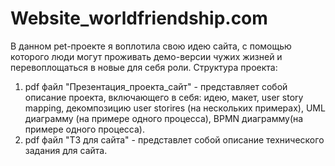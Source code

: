 # Website_worldfriendship.com
В данном pet-проекте я воплотила свою идею сайта, с помощью которого люди могут проживать демо-версии чужих жизней и перевоплощаться в новые для себя роли.
Структура проекта: 
1. pdf файл "Презентация_проекта_сайт" - представляет собой описание проекта, включающего в себя: идею, макет, user story mapping, декомпозицию user storires (на нескольких примерах), UML диаграмму (на примере одного процесса), BPMN диаграмму(на примере одного процесса).
2. pdf файл "ТЗ для сайта" - представлет собой описание технического задания для сайта.
